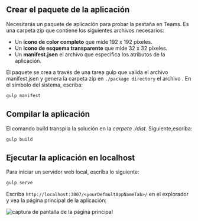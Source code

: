 ## <a name="create-the-app-package"></a>Crear el paquete de la aplicación

Necesitarás un paquete de aplicación para probar la pestaña en Teams. Es una carpeta zip que contiene los siguientes archivos necesarios:

- Un **icono de color completo** que mide 192 x 192 píxeles.
- Un **icono de esquema transparente** que mide 32 x 32 píxeles.
- Un **manifest.jsen** el archivo que especifica los atributos de la aplicación.

El paquete se crea a través de una tarea gulp que valida el archivo manifest.jsen y genera la carpeta zip en `./package directory` el archivo . En el símbolo del sistema, escriba:

```bash
gulp manifest
```

## <a name="build-your-application"></a>Compilar la aplicación

El comando build transpila la solución en la *carpeta ./dist.* Siguiente,escriba:

```bash
gulp build
```

## <a name="run-your-application-in-localhost"></a>Ejecutar la aplicación en localhost

Para iniciar un servidor web local, escriba lo siguiente:

```bash
gulp serve
```

Escriba `http://localhost:3007/<yourDefaultAppNameTab>/` en el explorador y vea la página principal de la aplicación:

![captura de pantalla de la página principal](~/assets/images/tab-images/homePage.png)